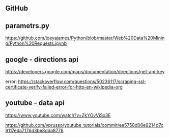 ## GitHub

## parametrs.py
https://github.com/joeyajames/Python/blob/master/Web%20Data%20Mining/Python%20Requests.ipynb

## google - directions api

https://developers.google.com/maps/documentation/directions/get-api-key

error: https://stackoverflow.com/questions/50236117/scraping-ssl-certificate-verify-failed-error-for-http-en-wikipedia-org

## youtube - data api

https://www.youtube.com/watch?v=ZkYOvViSx3E

https://github.com/vprusso/youtube_tutorials/commit/ee5758d08e9214d7c9117eda7176d3be8dda8778